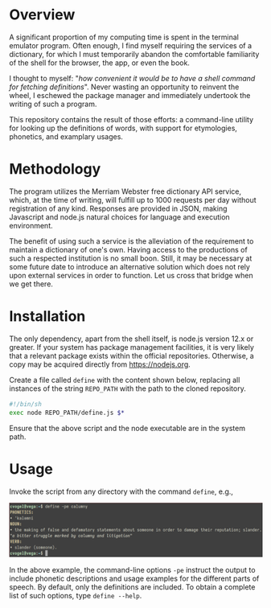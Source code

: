 # Overview

A significant proportion of my computing time is spent in the terminal emulator
program. Often enough, I find myself requiring the services of a dictionary,
for which I must temporarily abandon the comfortable familiarity of the shell
for the browser, the app, or even the book.

I thought to myself: "*how convenient it would be to have a shell command for
fetching definitions*". Never wasting an opportunity to reinvent the wheel,
I eschewed the package manager and immediately undertook the writing of such
a program.

This repository contains the result of those efforts: a command-line utility
for looking up the definitions of words, with support for etymologies,
phonetics, and examplary usages.

# Methodology

The program utilizes the Merriam Webster free dictionary API service, which,
at the time of writing, will fulfill up to 1000 requests per day without
registration of any kind. Responses are provided in JSON, making Javascript
and node.js natural choices for language and execution environment.

The benefit of using such a service is the alleviation of the requirement to
maintain a dictionary of one's own. Having access to the productions of such
a respected institution is no small boon. Still, it may be necessary at some
future date to introduce an alternative solution which does not rely upon
external services in order to function. Let us cross that bridge when we get
there.

# Installation

The only dependency, apart from the shell itself, is node.js version 12.x or
greater. If your system has package management facilities, it is very likely
that a relevant package exists within the official repositories. Otherwise,
a copy may be acquired directly from https://nodejs.org.

Create a file called `define` with the content shown below, replacing all
instances of the string `REPO_PATH` with the path to the cloned repository.
```sh
#!/bin/sh
exec node REPO_PATH/define.js $*
```
Ensure that the above script and the node executable are in the system path.

# Usage

Invoke the script from any directory with the command `define`, e.g.,

![Example](example.png)

In the above example, the command-line options `-pe` instruct the output to
include phonetic descriptions and usage examples for the different parts of
speech. By default, only the definitions are included. To obtain a complete
list of such options, type `define --help`.
